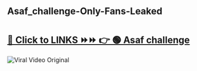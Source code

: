 
 ## Asaf_challenge-Only-Fans-Leaked

# <h2><a href="https://clipsfans.com/Asaf_challenge&ref=git">🔗 Click to LINKS ⏩⏩ 👉 🟢 Asaf challenge </a></h2>

<a href="https://clipsfans.com/Asaf_challenge&ref=git" rel="nofollow" data-target="animated-image.originalLink"><img src="https://i.ibb.co.com/xMMVF88/686577567.gif" alt="Viral Video Original" style="max-width: 100%; display: inline-block;" data-target="animated-image.originalImage"></a>
